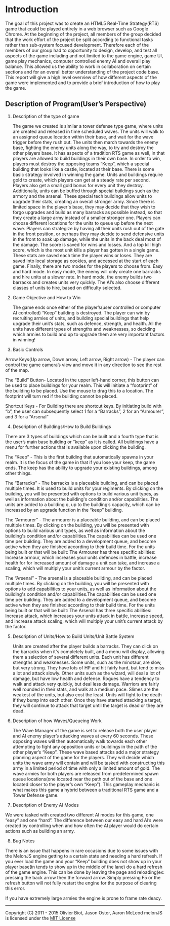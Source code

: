 
# Introduction

The goal of this project was to create an HTML5 Real-Time Strategy(RTS) game that could be played entirely in a web browser such as Google Chrome. At the beginning of the project, all members of the group decided that the work effort of the project be split according to functional tasks rather than sub-system focused development. Therefore each of the members of our group had to opportunity to design, develop, and test all aspects of the game including and not limited to the game engine, game UI, game play mechanics, computer controlled enemy AI and overall play balance. This allowed us the ability to work in collaboration on certain sections and for an overall better understanding of the project code base. This report will give a high level overview of how different aspects of the game were implemented and to provide a brief introduction of how to play the game.

## Description of Program(User’s Perspective)

1. Description of the type of game

	The game we created is similar a tower defense type game, where units are created and released in time scheduled waves. The units will walk to an assigned queue location within their base, and wait for the wave trigger before they rush out. The units then march towards the enemy base, fighting the enemy units along the way, to try and destroy the other players base. It has aspects of a tradition RTS game as well, in that players are allowed to build buildings in their own base. In order to win, players must destroy the opposing teams “Keep”, which a special building that looks like a castle, located at their base.
There is some basic strategy involved in winning the game. Units and buildings require gold to create, which players can get at a steady rate per second. Players also get a small gold bonus for every unit they destroy. Additionally, units can be buffed through special buildings such as the armory and the arsenal. These special tech buildings allow units to upgrade their stats, creating an overall stronger army. Since there is limited space in the player's base, they may decide that they wish to forgo upgrades and build as many barracks as possible instead, so that they create a large army instead of a smaller stronger one.
	Players can choose different locations for the units to queue up before the next wave. Players can strategize by having all their units rush out of the gate in the front position, or perhaps they may decide to send defensive units in the front to soak up damage, while the units in the back deal most of the damage.
	The score is saved for wins and losses. And a top kill high score, which is the most unit kills a player has gotten in a single game. These stats are saved each time the player wins or loses. They are saved into local storage as cookies, and accessed at the start of each game.
	Finally, there are two modes for the players to choose from. Easy and hard mode. In easy mode, the enemy will only create one barracks and hire units at a slower rate. In hard mode, the enemy builds two barracks and creates units very quickly. The AI’s also choose different classes of units to hire, based on difficulty selected.


2. Game Objective and How to Win

	The game ends once either of the player’s(user controlled or computer AI controlled) “Keep” building is destroyed. The player can win by recruiting armies of units, and building special buildings that help upgrade their unit’s stats, such as defence, strength, and health. All the units have different types of strengths and weaknesses, so deciding which armies to build and up to upgrade them are very important factors in winning!


3. Basic Controls

Arrow Keys(Up arrow, Down arrow, Left arrow, Right arrow) - The player can control the game camera’s view and move it in any direction to see the rest of the map.

The “Build” Button-  Located in the upper left-hand corner, this button can be used to place buildings for your realm. This will initiate a “footprint” of the building to be placed. Use the mouse to drag this to a location. The footprint will turn red if the building cannot be placed.

Shortcut Keys - For Building there are shortcut keys. By initiating build with “b”, the user can subsequently select 1 for a “Barracks”, 2 for an “Armourer”, and 3 for a “Arsenal”


4. Description of Buildings/How to Build Buildings

There are 3 types of buildings which can be built and a fourth type that is the user’s main base building or “keep” as it is called. All buildings have a menu for further actions that is available upon clicking the building.

The “Keep” - This is the first building that automatically spawns in your realm. It is the focus of the game in that if you lose your keep, the game ends. The keep has the ability to upgrade your existing buildings, among other things.

The “Barracks” - The barracks is a placeable building, and can be placed multiple times.
It is used to build units for your regiments. By clicking on the building, you will be presented with options to build various unit types, as well as information about the building's condition and/or capabilities. The units are added to a building q, up to the building’s capacity, which can be increased by an upgrade function in the “keep” building.

The “Armourer” - The armourer is a placeable building, and can be placed multiple times. By clicking on the building, you will be presented with options to build various unit types, as well as information about the building's condition and/or capabilities.The capabilities can be used one time per building. They are added to a development queue, and become active when they are finished according to their build time. For the units being built or that will be built: The Armourer has three specific abilities: Increase armour, which increases your units defences in battle, increase health for for increased amount of damage a unit can take, and increase a scaling, which will multiply your unit’s current armour by the factor.

The “Arsenal” - The arsenal is a placeable building, and can be placed multiple times. By clicking on the building, you will be presented with options to add capabilities to your units, as well as information about the building's condition and/or capabilities.The capabilities can be used one time per building. They are added to a development queue, and become active when they are finished according to their build time. For the units being built or that will be built: The Arsenal has three specific abilities: Increase attack, which increases your units attack in battle, increase speed, and increase attack scaling, which will multiply your unit’s current attack by the factor.


5. Description of Units/How to Build Units/Unit Battle System

	Units are created after the player builds a barracks. They can click on the barracks when it's completely built, and a menu will display, allowing them a selection of several different units. Each unit has different strengths and weaknesses. Some units, such as the minotaur, are slow, but very strong. They have lots of HP and hit fairly hard, but tend to miss a lot and attack slowly. Other units such as the wizard, will deal a lot of damage, but have low health and defense. Rogues have a tendency to walk and attack very quickly, but deal less damage. Warriors are fairly well rounded in their stats, and walk at a medium pace. Slimes are the weakest of the units, but also cost the least.
	Units will fight to the death if they bump into each other. Once they have started attacking a target, they will continue to attack that target until the target is dead or they are dead.



6. Description of how Waves/Queueing Work

	The Wave Manager of the game is set to release both the user player and AI enemy player’s attacking waves at every 60 seconds. These opposing waves will then automatically walk towards each other attempting to fight any opposition units or buildings in the path of the other player’s “Keep”. These wave based attacks add a major strategy planning aspect of the game for the players. They will decide which units the wave army will contain and will be tasked with constructing this army in a limited period of time with only a limited amount of gold. The wave armies for both players are released from predetermined spawn queue locations(one located near the path out of the base and one located closer to the player’s own “Keep”). This gameplay mechanic is what makes this game a hybrid between a traditional RTS game and a Tower Defense game.


7. Description of Enemy AI Modes

We were tasked with created two different AI modes for this game, one “easy” and one “hard”. The difference between our easy and hard AI’s were created by controlling when and how often the AI player would do certain actions such as building an army.


8. Bug Notes

There is an issue that happens in rare occasions due to some issues with the MelonJS engine getting to a certain state and needing a hard refresh. If you ever load the game and your “Keep” building does not show up in  your player base(in tends to show up in the middle of the lane) do a hard refresh of the game engine. This can be done by leaving the page and reloading(ex: pressing the back arrow then the forward arrow. Simply pressing F5 or the refresh button will not fully restart the engine for the purpose of clearing this error.

If you have extremely large armies the engine is prone to frame rate deacy.


-------------------------------------------------------------------------------
Copyright (C) 2011 - 2015 Olivier Biot, Jason Oster, Aaron McLeod
melonJS is licensed under the [MIT License](http://www.opensource.org/licenses/mit-license.php)

